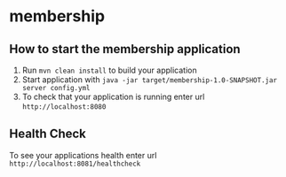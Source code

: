 # membership

How to start the membership application
---

1. Run `mvn clean install` to build your application
1. Start application with `java -jar target/membership-1.0-SNAPSHOT.jar server config.yml`
1. To check that your application is running enter url `http://localhost:8080`

Health Check
---

To see your applications health enter url `http://localhost:8081/healthcheck`
